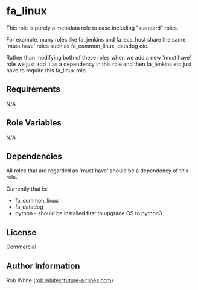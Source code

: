 # fa_linux

This role is purely a metadata role to ease including "standard" roles.

For example, many roles like fa_jenkins and fa_ecs_host share the same 'must have' roles such as fa_common_linux, datadog etc.

Rather than modifying both of these roles when we add a new 'must have' role we just add it as a dependency in this role and then fa_jenkins etc just
have to require this fa_linux role.

## Requirements

N/A

## Role Variables

N/A

## Dependencies

All roles that are regarded as 'must have' should be a dependency of this role.

Currently that is:

- fa_common_linux
- fa_datadog
- python - should be installed first to upgrade OS to python3

## License

Commercial

## Author Information

Rob White (rob.white@future-airlines.com)
